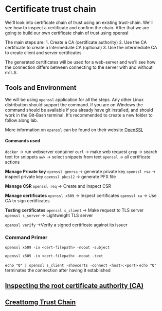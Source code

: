 # Certificate trust chain

We'll look into certificate chain of trust using an existing trust-chain.
We'll see how to inspect a certificate and confirm the chain. After that we are going to build our own certificate chain of trust using openssl


The main steps are:
	1. Create a CA (certificate authority)
	2. Use the CA certificate to create a Intermediate CA (optional)
	3. Use the intermediate CA to create client and server certificates

The generated certificates will be used for a web-server and we'll see how the connection differs between connecting to the server with and without mTLS.

## Tools and Environment
We will be using `openssl` application for all the steps. Any other Linux distribution should support the command. If you are on Windows the command should be available if you already have git installed, and should work in the Git-Bash terminal.
It's recommended to create a new folder to follow along lab.

More information on `openssl` can be found on their website [OpenSSL](https://www.openssl.org/)

#### Commands used
`docker` -> run webserver container
`curl` -> make web request
`grep` -> search text for snippets
`awk` -> select snippets from text
`openssl` -> all certificate actions

**Manage Private key**
`openssl genrsa`  -> generate private key
`openssl rsa` -> inspect private key
`openssl pkcs12`  -> generate PFX file

**Manage CSR**
`openssl req` -> Create and inspect CSR

**Manage certificates**
`openssl x509` -> Inspect certificates
`openssl ca` -> Use CA to sign certificates

**Testing certificates**
`openssl s_client` -> Make request to TLS server
`openssl s_server` -> Lightweight TLS server

`openssl verify` ->Verify a signed certificate against its issuer
### Command Primer


`openssl x509 -in <cert-filepath> -noout -subject`

`openssl x509 -in <cert-filepath> -noout -text`

`echo "Q" | openssl s_client -showcerts -connect <host>:<port>`
`echo "Q"` terminates the connection after having it established


## [Inspecting the root certificate authority (CA)](docs/01.InspectingCertificateChain.md)

## [Creattomg Trust Chain](docs/02.CreateCertificateAuthority.md)

